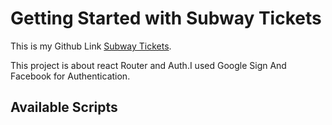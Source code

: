 # Getting Started with Subway Tickets

This is my Github Link  [Subway Tickets](https://github.com/facebook/create-react-app).

This project is about react Router and Auth.I used Google Sign And Facebook for Authentication.

## Available Scripts
